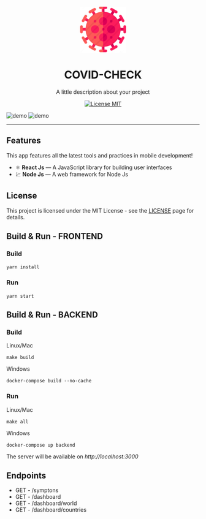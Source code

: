 <h1 align="center">
<br>
  <img src="frontend\src\assets\corona.png" alt="covid-check" width="120">
<br>
<br>
COVID-CHECK
</h1>

<p align="center">A little description about your project</p>

<p align="center">
  <a href="https://opensource.org/licenses/MIT">
    <img src="https://img.shields.io/badge/License-MIT-blue.svg" alt="License MIT">
  </a>
</p>

[//]: # (Add your gifs/images here:)
<div>
  <img src="IMAGE_1_URL" alt="demo" height="425">
  <img src="IMAGE_2_URL" alt="demo" height="425">
</div>

<hr />

## Features
[//]: # (Add the features of your project here:)
This app features all the latest tools and practices in mobile development!

- ⚛️ **React Js** — A JavaScript library for building user interfaces
- 💹 **Node Js** — A web framework for Node Js


## License

This project is licensed under the MIT License - see the [LICENSE](https://opensource.org/licenses/MIT) page for details.

## Build & Run - FRONTEND

### Build
```
yarn install
```
### Run
```
yarn start
```


## Build & Run - BACKEND

### Build

Linux/Mac
```
make build
```
Windows
```
docker-compose build --no-cache
```

### Run 

Linux/Mac
```
make all
```
Windows
```
docker-compose up backend
```

The server will be available on _http://localhost:3000_

## Endpoints

- GET - /symptons
- GET - /dashboard
- GET - /dashboard/world
- GET - /dashboard/countries





